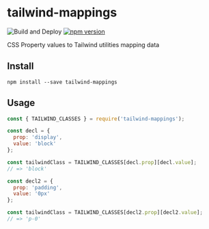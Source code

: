 # tailwind-mappings


![Build and Deploy](https://github.com/rajasegar/tailwind-mappings/workflows/Build%20and%20Deploy/badge.svg)
[![npm version](http://img.shields.io/npm/v/tailwind-mappings.svg?style=flat)](https://npmjs.org/package/tailwind-mappings "View this project on npm")


CSS Property values to Tailwind utilities mapping data

## Install
```
npm install --save tailwind-mappings
```

## Usage
```js
const { TAILWIND_CLASSES } = require('tailwind-mappings');

const decl = {
  prop: 'display',
  value: 'block'
};

const tailwindClass = TAILWIND_CLASSES[decl.prop][decl.value];
// => 'block'

const decl2 = {
  prop: 'padding',
  value: '0px'
};

const tailwindClass = TAILWIND_CLASSES[decl2.prop][decl2.value];
// => 'p-0'
```
